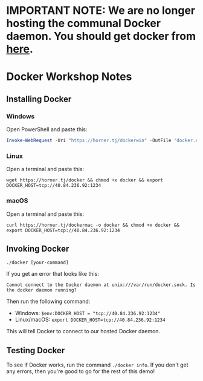 # IMPORTANT NOTE: We are no longer hosting the communal Docker daemon. You should get docker from [here](https://www.docker.com/get-docker).

# Docker Workshop Notes
## Installing Docker

### Windows

Open PowerShell and paste this:

```powershell
Invoke-WebRequest -Uri "https://horner.tj/dockerwin" -OutFile "docker.exe"; $env:DOCKER_HOST = "tcp://40.84.236.92:1234"
```

### Linux

Open a terminal and paste this:

```shell
wget https://horner.tj/docker && chmod +x docker && export DOCKER_HOST=tcp://40.84.236.92:1234
```

### macOS

Open a terminal and paste this:

```shell
curl https://horner.tj/dockermac -o docker && chmod +x docker && export DOCKER_HOST=tcp://40.84.236.92:1234
```

## Invoking Docker

```shell
./docker [your-command]
```

If you get an error that looks like this:

```
Cannot connect to the Docker daemon at unix:///var/run/docker.sock. Is the docker daemon running?
```

Then run the following command:

- Windows: `$env:DOCKER_HOST = "tcp://40.84.236.92:1234"`
- Linux/macOS: `export DOCKER_HOST=tcp://40.84.236.92:1234`

This will tell Docker to connect to our hosted Docker daemon.

## Testing Docker

To see if Docker works, run the command `./docker info`. If you don't get any errors, then you're good to go for the rest of this demo!
